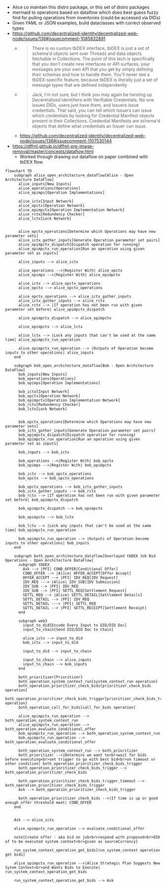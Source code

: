 - Alice co maintain this distro package, or this set of distro packages
- mermaid to operations based on dataflow which does best guess fuzzy find for pulling operations from inventories (could be accessed via DIDs)
- Given YAML or JSON examples, build dataclasses with correct observed types
- https://github.com/decentralized-identity/decentralized-web-node/issues/136#issuecomment-1085832891
  - > There is no custom tbDEX interface, tbDEX is just a set of schema'd objects sent over Threads and data objects fetchable in Collections. The point of this tech is specifically that you don't create new interfaces or API surfaces, your messages are your own API that you get by simply defining their schemas and how to handle them. You'll never see a tbDEX-specific feature, because tbDEX is literally just a set of message types that are defined independently
  - > Jack, I'm not sure, but I think you may again be twisting up Decentralized Identifiers with Verifiable Credentials. No one issues DIDs, users just have them, and Issuers issue credentials. That said, you can tell which Issuers can issue which credentials by looking for Credential Manifest objects present in their Collections. Credential Manifests are schema'd objects that define what credentials an Issuer can issue.
  - https://github.com/decentralized-identity/decentralized-web-node/issues/136#issuecomment-1107530144
- https://dffml.github.io/dffml-pre-image-removal/master/concepts/dataflow.html
  - Worked through drawing out dataflow on paper combined with tbDEX flow.

```mermaid
flowchart TD
    subgraph alice_open_architecture_dataflow[Alice - Open Architecture DataFlow]
      alice_inputs[New Inputs]
      alice_operations[Operations]
      alice_opimps[Operation Implementations]

      alice_ictx[Input Network]
      alice_opctx[Operation Network]
      alice_opimpctx[Operation Implementation Network]
      alice_rctx[Redundency Checker]
      alice_lctx[Lock Network]


      alice_opctx_operations[Determine which Operations may have new parameter sets]
      alice_ictx_gather_inputs[Generate Operation parameter set pairs]
      alice_opimpctx_dispatch[Dispatch operation for running]
      alice_opimpctx_run_operation[Run an operation using given parameter set as inputs]

      alice_inputs --> alice_ictx

      alice_operations -->|Register With| alice_opctx
      alice_opimps -->|Register With| alice_opimpctx

      alice_ictx --> alice_opctx_operations
      alice_opctx --> alice_opctx_operations

      alice_opctx_operations --> alice_ictx_gather_inputs
      alice_ictx_gather_inputs --> alice_rctx
      alice_rctx --> |If operation has not been run with given parameter set before| alice_opimpctx_dispatch

      alice_opimpctx_dispatch --> alice_opimpctx

      alice_opimpctx --> alice_lctx

      alice_lctx --> |Lock any inputs that can't be used at the same time| alice_opimpctx_run_operation

      alice_opimpctx_run_operation --> |Outputs of Operation become inputs to other operations| alice_inputs
    end

    subgraph bob_open_architecture_dataflow[Bob - Open Architecture DataFlow]
      bob_inputs[New Inputs]
      bob_operations[Operations]
      bob_opimps[Operation Implementations]

      bob_ictx[Input Network]
      bob_opctx[Operation Network]
      bob_opimpctx[Operation Implementation Network]
      bob_rctx[Redundency Checker]
      bob_lctx[Lock Network]


      bob_opctx_operations[Determine which Operations may have new parameter sets]
      bob_ictx_gather_inputs[Generate Operation parameter set pairs]
      bob_opimpctx_dispatch[Dispatch operation for running]
      bob_opimpctx_run_operation[Run an operation using given parameter set as inputs]

      bob_inputs --> bob_ictx

      bob_operations -->|Register With| bob_opctx
      bob_opimps -->|Register With| bob_opimpctx

      bob_ictx --> bob_opctx_operations
      bob_opctx --> bob_opctx_operations

      bob_opctx_operations --> bob_ictx_gather_inputs
      bob_ictx_gather_inputs --> bob_rctx
      bob_rctx --> |If operation has not been run with given parameter set before| bob_opimpctx_dispatch

      bob_opimpctx_dispatch --> bob_opimpctx

      bob_opimpctx --> bob_lctx

      bob_lctx --> |Lock any inputs that can't be used at the same time| bob_opimpctx_run_operation

      bob_opimpctx_run_operation --> |Outputs of Operation become inputs to other operations| bob_inputs
    end

    subgraph both_open_architecture_dataflow[Overlayed tbDEX Job Bid Operations - Open Architecture DataFlow]
      subgraph tbDEX
        Ask --> |PFI| COND_OFFER[Conditional Offer]
        COND_OFFER --> |Alice| OFFER_ACCEPT[Offer Accept]
        OFFER_ACCEPT --> |PFI| IDV_REQ[IDV Request]
        IDV_REQ ---> |Alice| IDV_SUB[IDV Submission]
        IDV_SUB --> |PFI| IDV_REQ
        IDV_SUB --> |PFI| SETTL_REQ[Settlement Request]
        SETTL_REQ --> |Alice| SETTL_DETAIL[Settlement Details]
        SETTL_DETAIL --> |PFI| IDV_REQ
        SETTL_DETAIL ---> |PFI| SETTL_REQ
        SETTL_DETAIL --> |PFI| SETTL_RECEIPT[Settlement Receipt]
      end

      subgraph web3
        input_to_did[Encode Every Input to DID/DID Doc]
        input_to_chain[Send DID/DID Doc to Chain]

        alice_ictx --> input_to_did
        bob_ictx --> input_to_did

        input_to_did --> input_to_chain

        input_to_chain --> alice_inputs
        input_to_chain --> bob_inputs
      end

      both_prioritizer[Prioritizer]
      both_operation_system_context_run[system_context_run operation]
      both_operation_prioritizer_check_bids[prioritizer_check_bids operation]
      both_operation_prioritizer_check_bids_trigger[prioritizer_check_bids_trigger operation]
      both_operation_call_for_bids[call_for_bids operation]

      alice_opimpctx_run_operation --> both_operation_system_context_run
      alice_opimpctx_run_operation --> both_operation_evaluate_conditional_offer
      bob_opimpctx_run_operation --> both_operation_system_context_run
      bob_opimpctx_run_operation --> both_operation_evaluate_conditional_offer

      both_operation_system_context_run --> both_prioritizer
      both_prioritizer -->|Determins we want to<br>wait for bids before executing<br>set trigger to go with best bid<br>on timeout or other condition| both_operation_prioritizer_check_bids_trigger
      both_operation_prioritizer_check_bids_trigger --> both_operation_prioritizer_check_bids

      both_operation_prioritizer_check_bids_trigger_timeout --> both_operation_prioritizer_check_bids_trigger
      Ask --> both_operation_prioritizer_check_bids_trigger

      both_operation_prioritizer_check_bids -->|If time is up or good enough offer threshold meet| COND_OFFER
    end


    Ask --> alice_ictx

    alice_opimpctx_run_operation --> evaluate_conditional_offer

    note[Create offer - aka bid on job<br>respond with proposed<br>DID of to be executed system context<br>given as sourceCurrency]

    run_system_context_operation_get_bids[run_system_context operation get bids]

    alice_opimpctx_run_operation -->|Alice Strategic Plan Suggests New Sytem Context<br>and Wants Bids to Execute| run_system_context_operation_get_bids

    run_system_context_operation_get_bids --> Ask
```